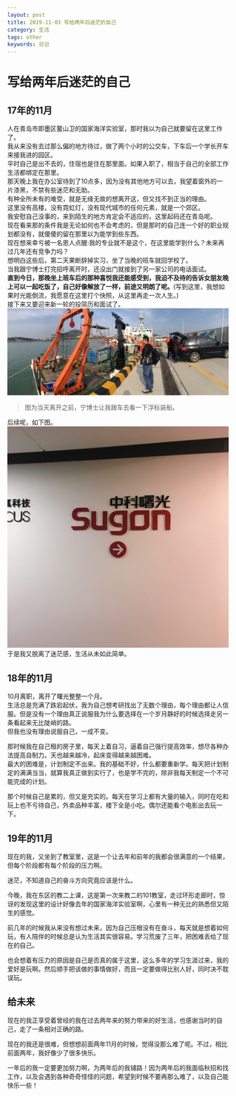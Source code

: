 ```yaml
---
layout: post
title: 2019-11-03 写给两年后迷茫的自己
category: 生活
tags: other
keywords: 日记
---
```

# 写给两年后迷茫的自己

## 17年的11月
人在青岛市即墨区鳌山卫的国家海洋实验室，那时我以为自己就要留在这里工作了。  
我从来没有去过那么偏的地方待过，做了两个小时的公交车，下车后一个学长开车来接我进的园区。  
平时自己是出不去的，住宿也是住在那里面。如果入职了，相当于自己的全部工作生活都绑定在那里。  
那天晚上我在办公室待到了10点多，因为没有其他地方可以去，我望着窗外的一片漆黑，不禁有些迷茫和无助。  
有种全所未有的难受，就是无缘无故的想离开这，但又找不到正当的理由。  
这里没有高楼，没有霓虹灯，没有现代城市的任何元素，就是一个郊区。  
我安慰自己没事的，来到陌生的地方肯定会不适应的，这里起码还在青岛呢。   
现在看来那的条件我是无论如何也不会考虑的，但是那时的自己连一个好的职业规划都没有，就傻傻的留在那里以为能学到些东西。  
现在想来幸亏被一名恩人点醒:我的专业就不是这个，在这里能学到什么？未来再过几年还有竞争力吗？  
想明白这些后，第二天果断辞掉实习，坐了当晚的班车就回学校了。   
当我跟宁博士打完招呼离开时，还没出门就接到了另一家公司的电话面试。   
**直到今日，那晚坐上班车后的那种喜悦我还能感受到，我迫不及待的告诉女朋友晚上可以一起吃饭了，自己好像解放了一样，前途又明朗了呢。**(写到这里，我想如果时光能倒流，我愿意在这里打个快照，从这里再走一次人生。)  
接下来又要迎来新一轮的投简历和面试了。
![](/assets/img/daily/ocean.jpg )
>图为当天离开之前，宁博士让我跟车去看一下浮标装船。


后续呢，如下图。
![](/assets/img/daily/sugon.jpg)
于是我又脱离了迷茫感，生活从未如此简单。

## 18年的11月

10月离职，离开了曙光整整一个月。  
生活总是充满了跌宕起伏，我为自己想考研找出了无数个理由，每个理由都让人信服。但是没有一个理由真正说服我为什么要选择在一个岁月静好的时候选择走另一条看起来无比陡峭的路。  
但我也没有理由说服自己，一成不变。

那时候我在自己租的房子里，每天上着自习，逼着自己强行提高效率，想尽各种办法提高自制力。天也越来越冷，起床变得越来越困难。  
最大的困难是，计划制定不出来。我的基础不好，什么都要重新学。每天把计划制定的满满当当，就算我真正做到实行了，也是学不完的，除非我每天制定一个不可能完成的计划。  

那个时候自己是累的，但又是充实的。每天在学习上都有大量的输入，同时在吃和玩上也不亏待自己，外卖品种丰富，楼下全是小吃。偶尔还能看个电影出去玩一下。

## 19年的11月

现在的我，又坐到了教室里，这是一个让去年和前年的我都会很满意的一个结果，但每个阶段都有每个阶段的压力啊。

迷茫，不知道自己的奋斗方向究竟应该是什么。

今晚，我在东区的教二上课，这是第一次来教二的101教室，走过环形走廊时，惊讶的发现这里的设计好像去年的国家海洋实验室啊，心里有一种无比的熟悉但又陌生的感觉。

前几年的时候我从来没有想过未来，因为自己压根没有在奋斗，每天就是想着如何玩，有人陪伴的时候总是认为生活其实很容易。学习荒废了三年，把困难丢给了现在的自己。

也会想着有压力的原因是自己是否真的属于这里，这么多年的学习生涯过来，我的爱好是玩啊。然后顺手把该做的事情做好，而且一定要做得比别人好，同时决不耽误玩。




## 给未来

现在的我正享受着曾经的我在过去两年来的努力带来的好生活，也感谢当时的自己，走了一条相对正确的路。

现在的我还是很难，但想想前面两年11月的时候，觉得没那么难了呢。不过，相比前面两年，我好像少了很多快乐。

一年后的我一定要更加努力啊，为两年后的我铺路！因为两年后的我面临秋招和找工作，以及会遇到各种奇奇怪怪的问题，希望到时候不要再那么难了，以及自己能快乐一些！
